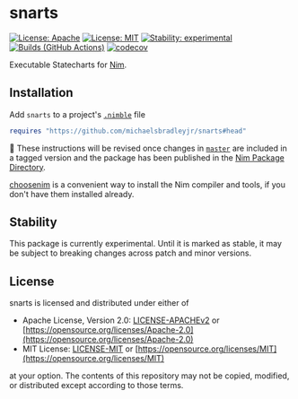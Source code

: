 # snarts

[![License: Apache](https://img.shields.io/badge/License-Apache%202.0-blue.svg)](https://opensource.org/licenses/Apache-2.0)
[![License: MIT](https://img.shields.io/badge/License-MIT-blue.svg)](https://opensource.org/licenses/MIT)
[![Stability: experimental](https://img.shields.io/badge/Stability-experimental-orange.svg)](#stability)
[![Builds (GitHub Actions)](https://github.com/michaelsbradleyjr/snarts/workflows/Builds/badge.svg?branch=master)](https://github.com/michaelsbradleyjr/snarts/actions?query=workflow%3ABuilds+branch%3Amaster)
[![codecov](https://codecov.io/github/michaelsbradleyjr/snarts/branch/master/graph/badge.svg?token=AROG63USFC)](https://codecov.io/github/michaelsbradleyjr/snarts)

Executable Statecharts for [Nim](https://nim-lang.org).

## Installation

<!-- Add [`snarts`](https://nimble.directory/pkg/snarts) to a project's [`.nimble`](https://github.com/nim-lang/nimble#readme) file -->

Add `snarts` to a project's [`.nimble`](https://github.com/nim-lang/nimble#readme) file

```nim
requires "https://github.com/michaelsbradleyjr/snarts#head"
```

:construction: These instructions will be revised once changes in [`master`](https://github.com/michaelsbradleyjr/snarts/tree/master) are included in a tagged version and the package has been published in the [Nim Package Directory](https://nimble.directory/).

[choosenim](https://github.com/dom96/choosenim#readme) is a convenient way to install the Nim compiler and tools, if you don't have them installed already.

## Stability

This package is currently experimental. Until it is marked as stable, it may be subject to breaking changes across patch and minor versions.

## License

snarts is licensed and distributed under either of

* Apache License, Version 2.0: [LICENSE-APACHEv2](LICENSE-APACHEv2) or [https://opensource.org/licenses/Apache-2.0](https://opensource.org/licenses/Apache-2.0)
* MIT License: [LICENSE-MIT](LICENSE-MIT) or [https://opensource.org/licenses/MIT](https://opensource.org/licenses/MIT)

at your option. The contents of this repository may not be copied, modified, or distributed except according to those terms.
